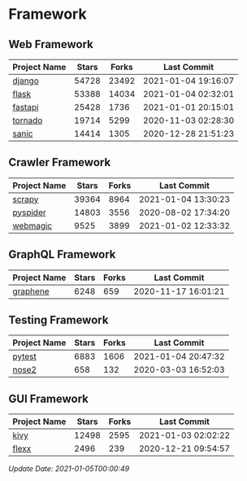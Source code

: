 # Framework

## Web Framework
| Project Name | Stars | Forks | Last Commit |
| ------------ | ----- | ----- | ----------- |
| [django](https://github.com/django/django) | 54728 | 23492 | 2021-01-04 19:16:07 |
| [flask](https://github.com/pallets/flask) | 53388 | 14034 | 2021-01-04 02:32:01 |
| [fastapi](https://github.com/tiangolo/fastapi) | 25428 | 1736 | 2021-01-01 20:15:01 |
| [tornado](https://github.com/tornadoweb/tornado) | 19714 | 5299 | 2020-11-03 02:28:30 |
| [sanic](https://github.com/huge-success/sanic) | 14414 | 1305 | 2020-12-28 21:51:23 |

## Crawler Framework
| Project Name | Stars | Forks | Last Commit |
| ------------ | ----- | ----- | ----------- |
| [scrapy](https://github.com/scrapy/scrapy) | 39364 | 8964 | 2021-01-04 13:30:23 |
| [pyspider](https://github.com/binux/pyspider) | 14803 | 3556 | 2020-08-02 17:34:20 |
| [webmagic](https://github.com/code4craft/webmagic) | 9525 | 3899 | 2021-01-02 12:33:32 |

## GraphQL Framework
| Project Name | Stars | Forks | Last Commit |
| ------------ | ----- | ----- | ----------- |
| [graphene](https://github.com/graphql-python/graphene) | 6248 | 659 | 2020-11-17 16:01:21 |

## Testing Framework
| Project Name | Stars | Forks | Last Commit |
| ------------ | ----- | ----- | ----------- |
| [pytest](https://github.com/pytest-dev/pytest) | 6883 | 1606 | 2021-01-04 20:47:32 |
| [nose2](https://github.com/nose-devs/nose2) | 658 | 132 | 2020-03-03 16:52:03 |

## GUI Framework
| Project Name | Stars | Forks | Last Commit |
| ------------ | ----- | ----- | ----------- |
| [kivy](https://github.com/kivy/kivy) | 12498 | 2595 | 2021-01-03 02:02:22 |
| [flexx](https://github.com/flexxui/flexx) | 2496 | 239 | 2020-12-21 09:54:57 |

*Update Date: 2021-01-05T00:00:49*